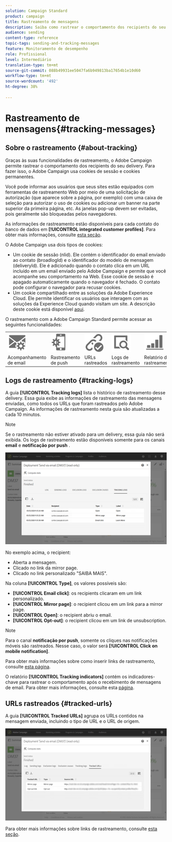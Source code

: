 ```yaml
---
solution: Campaign Standard
product: campaign
title: Rastreamento de mensagens
description: Saiba como rastrear o comportamento dos recipients do seu delivery.
audience: sending
content-type: reference
topic-tags: sending-and-tracking-messages
feature: Monitoramento de desempenho
role: Profissional
level: Intermediário
translation-type: tm+mt
source-git-commit: 088b49931ee5047fa6b949813ba17654b1e10d60
workflow-type: tm+mt
source-wordcount: '492'
ht-degree: 38%

---
```



# Rastreamento de mensagens{#tracking-messages}

## Sobre o rastreamento {#about-tracking}

Graças às suas funcionalidades de rastreamento, o Adobe Campaign permite rastrear o comportamento dos recipients do seu delivery. Para fazer isso, o Adobe Campaign usa cookies de sessão e cookies permanentes.

Você pode informar aos usuários que seus sites estão equipados com ferramentas de rastreamento Web por meio de uma solicitação de autorização (que aparece sobre a página, por exemplo) com uma caixa de seleção para autorizar o uso de cookies ou adicionar um banner na parte superior da primeira página, etc. As janelas pop-up devem ser evitadas, pois geralmente são bloqueadas pelos navegadores.

As informações de rastreamento estão disponíveis para cada contato do banco de dados em **[!UICONTROL integrated customer profiles]**. Para obter mais informações, consulte [esta seção](../../audiences/using/integrated-customer-profile.md).

O Adobe Campaign usa dois tipos de cookies:

* Um cookie de sessão (nlid). Ele contém o identificador do email enviado ao contato (broadlogId) e o identificador do modelo de mensagem (deliveryId). Ele é adicionado quando o contato clica em um URL incluído em um email enviado pelo Adobe Campaign e permite que você acompanhe seu comportamento na Web. Esse cookie de sessão é apagado automaticamente quando o navegador é fechado. O contato pode configurar o navegador para recusar cookies.
* Um cookie compartilhado entre as soluções da Adobe Experience Cloud. Ele permite identificar os usuários que interagem com as soluções da Experience Cloud quando visitam um site. A descrição deste cookie está disponível [aqui](https://docs.adobe.com/content/help/pt-BR/core-services/interface/ec-cookies/cookies-mc.html).

O rastreamento com a Adobe Campaign Standard permite acessar as seguintes funcionalidades:

<table>
<tr>
    <td valign="top">
        <a href="../../administration/using/configuring-email-channel.md#tracking-parameters"><img width="60px" alt="condições" src="assets/icon_email_parameters.png"/></a>
    </td>
    <td valign="top">
        <a href="https://helpx.adobe.com/campaign/kb/push-tracking.html"><img width="60px" alt="condições" src="assets/icon_push_parameters.png"/></a>
    </td>
    <td valign="top">
        <a href="../../designing/using/links.md#about-tracked-urls"><img width="60px" alt="condições" src="assets/icon_url.png"/></a>
    </td>
        <td valign="top">
          <a href="../../sending/using/tracking-messages.md#tracking-logs"><img width="60px" alt="condições" src="assets/icon_log.png"/></a>
    </td>
    </td>
    <td valign="top">
          <a href="../../reporting/using/tracking-indicators.md"><img width="60px" alt="condições" src="assets/icon_report.png"/></a>
</tr>
<tr>
<td>Acompanhamento de email</td>
<td>Rastreamento de push</td>
<td>URLs rastreados</td>
<td>Logs de rastreamento</td>
<td>Relatório de rastreamento</td>
</tr>
</table>

## Logs de rastreamento {#tracking-logs}

A guia **[!UICONTROL Tracking logs]** lista o histórico de rastreamento desse delivery. Essa guia exibe as informações de rastreamento das mensagens enviadas, como todos os URLs que foram rastreados pelo Adobe Campaign. As informações de rastreamento nesta guia são atualizadas a cada 10 minutos.

>[!NOTE]
>
>Se o rastreamento não estiver ativado para um delivery, essa guia não será exibida. Os logs de rastreamento estão disponíveis somente para os canais **email** e **notificação por push** .

![](assets/tracking_logs.png)

No exemplo acima, o recipient:

* Aberta a mensagem.
* Clicado no link da mirror page.
* Clicado no link personalizado &quot;SAIBA MAIS&quot;.

Na coluna **[!UICONTROL Type]**, os valores possíveis são:

* **[!UICONTROL Email click]**: os recipients clicaram em um link personalizado.
* **[!UICONTROL Mirror page]**: o recipient clicou em um link para a mirror page.
* **[!UICONTROL Open]**: o recipient abriu o email.
* **[!UICONTROL Opt-out]**: o recipient clicou em um link de unsubscription.

>[!NOTE]
>
>Para o canal **notificação por push**, somente os cliques nas notificações móveis são rastreados. Nesse caso, o valor será **[!UICONTROL Click on mobile notification]**.

Para obter mais informações sobre como inserir links de rastreamento, consulte [esta página](../../designing/using/links.md#inserting-a-link).

O relatório **[!UICONTROL Tracking indicators]** contém os indicadores-chave para rastrear o comportamento após o recebimento de mensagens de email. Para obter mais informações, consulte esta [página](../../reporting/using/tracking-indicators.md).

## URLs rastreados {#tracked-urls}

A guia **[!UICONTROL Tracked URLs]** agrupa os URLs contidos na mensagem enviada, incluindo o tipo de URL e o URL de origem.

![](assets/sending_delivery6.png)

Para obter mais informações sobre links de rastreamento, consulte [esta seção](../../designing/using/links.md#about-tracked-urls).
